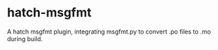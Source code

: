 # hatch-msgfmt
A hatch msgfmt plugin, integrating msgfmt.py to convert .po files to .mo during build.

